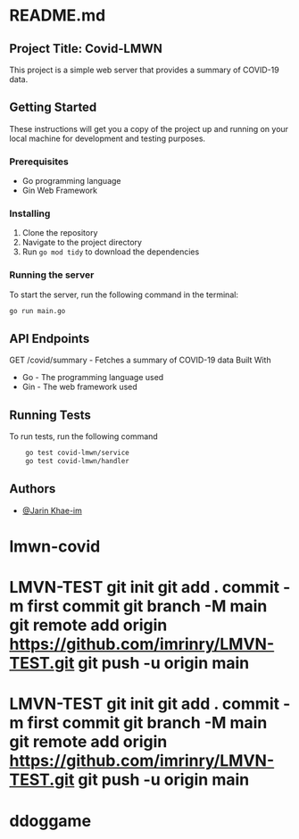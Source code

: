 # README.md

## Project Title: Covid-LMWN

This project is a simple web server that provides a summary of COVID-19 data.

## Getting Started

These instructions will get you a copy of the project up and running on your local machine for development and testing purposes.

### Prerequisites

- Go programming language
- Gin Web Framework

### Installing

1. Clone the repository
2. Navigate to the project directory
3. Run `go mod tidy` to download the dependencies

### Running the server

To start the server, run the following command in the terminal:

```bash
go run main.go
```

## API Endpoints

GET /covid/summary - Fetches a summary of COVID-19 data
Built With

- Go - The programming language used
- Gin - The web framework used

## Running Tests

To run tests, run the following command

```bash
    go test covid-lmwn/service
    go test covid-lmwn/handler
```

## Authors

- [@Jarin Khae-im](https://www.github.com/imrinry)
# lmwn-covid
# LMVN-TEST git init git add . commit -m first commit git branch -M main git remote add origin https://github.com/imrinry/LMVN-TEST.git git push -u origin main
# LMVN-TEST git init git add . commit -m first commit git branch -M main git remote add origin https://github.com/imrinry/LMVN-TEST.git git push -u origin main
# ddoggame
